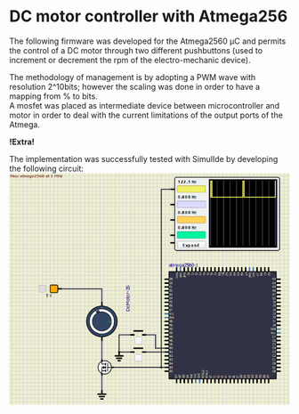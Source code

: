 # DC motor controller with Atmega256

The following firmware was developed for the Atmega2560 µC and permits the control of a DC motor through two different pushbuttons (used to increment or decrement the rpm of the electro-mechanic device). 

The methodology of management is by adopting a PWM wave with resolution 2^10bits; however the scaling was done in order to have a mapping
from % to bits.  
A mosfet was placed as intermediate device between microcontroller and motor in order to deal with the current limitations of the output ports of the Atmega.

**!Extra!** 

The implementation was successfully tested with SimulIde by developing the following circuit: 
![Alt text](PWM_motor_controller.png)







